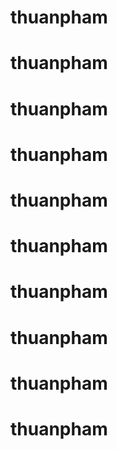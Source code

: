 # thuanpham
# thuanpham
# thuanpham
# thuanpham
# thuanpham
# thuanpham
# thuanpham
# thuanpham
# thuanpham
# thuanpham
